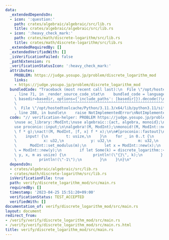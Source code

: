 ```yaml
---
data:
  _extendedDependsOn:
  - icon: ':question:'
    path: crates/algebraic/algebraic/src/lib.rs
    title: crates/algebraic/algebraic/src/lib.rs
  - icon: ':heavy_check_mark:'
    path: crates/math/discrete-logarithm/src/lib.rs
    title: crates/math/discrete-logarithm/src/lib.rs
  _extendedRequiredBy: []
  _extendedVerifiedWith: []
  _isVerificationFailed: false
  _pathExtension: rs
  _verificationStatusIcon: ':heavy_check_mark:'
  attributes:
    PROBLEM: https://judge.yosupo.jp/problem/discrete_logarithm_mod
    links:
    - https://judge.yosupo.jp/problem/discrete_logarithm_mod
  bundledCode: "Traceback (most recent call last):\n  File \"/opt/hostedtoolcache/Python/3.11.3/x64/lib/python3.11/site-packages/onlinejudge_verify/documentation/build.py\"\
    , line 71, in _render_source_code_stat\n    bundled_code = language.bundle(stat.path,\
    \ basedir=basedir, options={'include_paths': [basedir]}).decode()\n          \
    \         ^^^^^^^^^^^^^^^^^^^^^^^^^^^^^^^^^^^^^^^^^^^^^^^^^^^^^^^^^^^^^^^^^^^^^^^^^^^^^^^^^\n\
    \  File \"/opt/hostedtoolcache/Python/3.11.3/x64/lib/python3.11/site-packages/onlinejudge_verify/languages/rust.py\"\
    , line 288, in bundle\n    raise NotImplementedError\nNotImplementedError\n"
  code: "// verification-helper: PROBLEM https://judge.yosupo.jp/problem/discrete_logarithm_mod\n\
    \nuse ac_library::ModInt;\nuse algebraic::{act, algebra, monoid};\nuse discrete_logarithm::discrete_logarithm;\n\
    use proconio::input;\n\nalgebra!(M, ModInt);\nmonoid!(M, ModInt::new(0), |f, g|\
    \ f * g);\nact!(M, ModInt, |f, x| f * x);\n\n#[proconio::fastout]\nfn main() {\n\
    \    input! {\n        t: usize,\n    }\n    for _ in 0..t {\n        input! {\n\
    \            x: u32,\n            y: u32,\n            m: u32,\n        }\n  \
    \      ModInt::set_modulus(m);\n        let x = ModInt::new(x);\n        let y\
    \ = ModInt::new(y);\n        if let Some(k) = discrete_logarithm::<M>(ModInt::new(1),\
    \ y, x, m as usize) {\n            println!(\"{}\", k);\n        } else {\n  \
    \          println!(\"-1\");\n        }\n    }\n}\n"
  dependsOn:
  - crates/algebraic/algebraic/src/lib.rs
  - crates/math/discrete-logarithm/src/lib.rs
  isVerificationFile: true
  path: verify/discrete_logarithm_mod/src/main.rs
  requiredBy: []
  timestamp: '2023-04-25 15:51:20+09:00'
  verificationStatus: TEST_ACCEPTED
  verifiedWith: []
documentation_of: verify/discrete_logarithm_mod/src/main.rs
layout: document
redirect_from:
- /verify/verify/discrete_logarithm_mod/src/main.rs
- /verify/verify/discrete_logarithm_mod/src/main.rs.html
title: verify/discrete_logarithm_mod/src/main.rs
---
```

